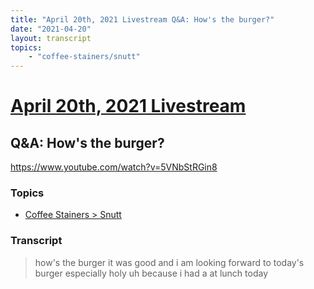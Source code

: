 ```yaml
---
title: "April 20th, 2021 Livestream Q&A: How's the burger?"
date: "2021-04-20"
layout: transcript
topics:
    - "coffee-stainers/snutt"
---
```

# [April 20th, 2021 Livestream](../2021-04-20.md)
## Q&A: How's the burger?
https://www.youtube.com/watch?v=5VNbStRGin8

### Topics
* [Coffee Stainers > Snutt](../topics/coffee-stainers/snutt.md)

### Transcript

> how's the burger it was good and i am looking forward to today's burger especially holy uh because i had a at lunch today
